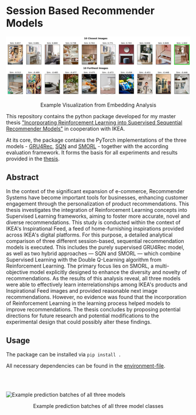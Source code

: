 # Session Based Recommender Models

![Embedding Analysis Example](img/embedding_mirror_table.png)

<p align="center">
    Example Visualization from Embedding Analysis


This repository contains the python package developed for my master thesis ["Incorporating Reinforcement Learning into Supervised Sequential Recommender Models"](http://urn.kb.se/resolve?urn=urn:nbn:se:liu:diva-195251) in cooperation with IKEA. 

At its core, the package contains the PyTorch implementations of the three models - [GRU4Rec](https://arxiv.org/abs/1511.06939), [SQN](https://dl.acm.org/doi/abs/10.1145/3397271.3401147) and [SMORL](https://dl.acm.org/doi/abs/10.1145/3488560.3498471) - together with the according evaluation framework. It forms the basis for all experiments and results provided in the [thesis](Thesis.pdf).

## Abstract

In the context of the significant expansion of e-commerce, Recommender Systems have become important tools for businesses, enhancing customer engagement through the personalization of product recommendations. This thesis investigates the integration of Reinforcement Learning concepts  into Supervised Learning frameworks, aiming to foster more accurate, novel and diverse recommendations. This study is conducted within the context of IKEA's Inspirational Feed, a  feed of home-furnishing inspirations provided across IKEA's digital platforms. For this purpose, a detailed analytical comparison of three different session-based, sequential recommendation models is executed. This includes the purely supervised GRU4Rec model, as well as two hybrid approaches — SQN and SMORL — which combine Supervised Learning with the Double Q-Learning algorithm from Reinforcement Learning. The primary focus lies on SMORL, a multi-objective model explicitly designed to enhance the diversity and novelty of recommendations. As the results of this analysis reveal, all three models were able to effectively learn interrelationships among IKEA's products and Inspirational Feed images and provided reasonable next image recommendations. However, no evidence was found that the incorporation of Reinforcement Learning in the learning process helped models to improve recommendations. The thesis concludes by proposing potential directions for future research and potential modifications to the experimental design that could possibly alter these findings.

## Usage 

The package can be installed via `pip install .`

All necessary dependencies can be found in the [environment-file](gpu-env.yml).

<br/><br/>

![Example prediction batches of all three models](img/img_desk_plants.png)

<p align="center">
    Example prediction batches of all three model classes






